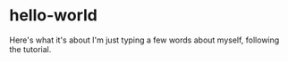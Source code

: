 # hello-world
Here's what it's about
I'm just typing a few words about myself, following the tutorial.
